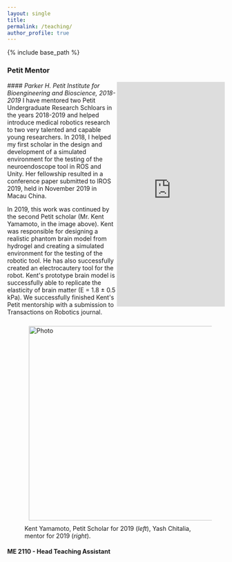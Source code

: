 ```yaml
---
layout: single
title:
permalink: /teaching/
author_profile: true
---
```


{% include base_path %}

### Petit Mentor
<iframe align = "right" src="https://www.linkedin.com/embed/feed/update/urn:li:share:6614667534266351616" height="520" width="250" frameborder="0" allowfullscreen="" title="Embedded post"></iframe>
#### <i>Parker H. Petit Institute for Bioengineering and Bioscience, 2018-2019</i>
I have mentored two Petit Undergraduate Research Schloars in the years 2018-2019 and helped introduce medical robotics research to two very talented and capable young researchers.
In 2018, I helped my first scholar in the design and development of a simulated environment for the testing of the neuroendoscope tool in ROS and Unity. Her fellowship resulted in a conference paper submitted to IROS 2019, held in November 2019 in Macau China.

In 2019, this work was continued by the second Petit scholar (Mr. Kent Yamamoto, in the image above). Kent was responsible for designing a realistic phantom brain model from hydrogel and creating a simulated environment
for the testing of the robotic tool. He has also successfully created an electrocautery tool for the robot. Kent's prototype brain model is successfully able to replicate the elasticity of brain matter (E = 1.8 &plusmn; 0.5 kPa).
We successfully finished Kent's Petit mentorship with a submission to Transactions on Robotics journal.
<figure><img align="left" src="https://yashchitalia.github.io/images/Yamamoto_Chitalia_resized.jpg" alt="Photo" style="width: 450px; border-radius: 10px; padding: 10px 10px 10px 10px"/>
<figcaption>Kent Yamamoto, Petit Scholar for 2019 (<i>left</i>), Yash Chitalia, mentor for 2019 (<i>right</i>).</figcaption>
</figure>

#### ME 2110 - Head Teaching Assistant 